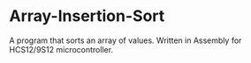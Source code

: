 # Array-Insertion-Sort
A program that sorts an array of values. Written in Assembly for HCS12/9S12 microcontroller.
